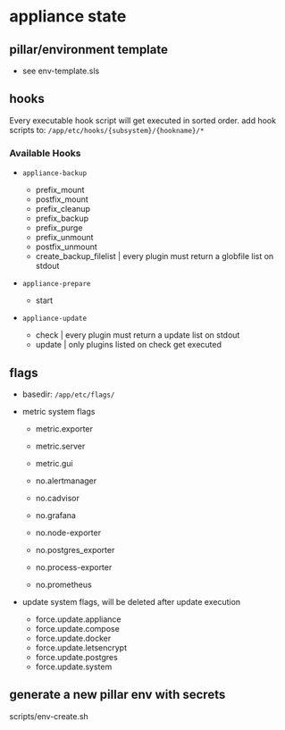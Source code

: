 # appliance state


## pillar/environment template

+ see env-template.sls

## hooks

Every executable hook script will get executed in sorted order.
add hook scripts to: `/app/etc/hooks/{subsystem}/{hookname}/*`

### Available Hooks

+ `appliance-backup`
    + prefix_mount
    + postfix_mount
    + prefix_cleanup
    + prefix_backup
    + prefix_purge
    + prefix_unmount
    + postfix_unmount
    + create_backup_filelist | every plugin must return a globfile list on stdout

+ `appliance-prepare`
    + start

+ `appliance-update`
    + check                  | every plugin must return a update list on stdout
    + update                 | only plugins listed on check get executed

## flags

+ basedir: `/app/etc/flags/`

+ metric system flags
    + metric.exporter
    + metric.server
    + metric.gui
    
    + no.alertmanager
    + no.cadvisor
    + no.grafana
    + no.node-exporter
    + no.postgres_exporter
    + no.process-exporter
    + no.prometheus

+ update system flags, will be deleted after update execution
    + force.update.appliance
    + force.update.compose
    + force.update.docker
    + force.update.letsencrypt
    + force.update.postgres
    + force.update.system

## generate a new pillar env with secrets

scripts/env-create.sh
